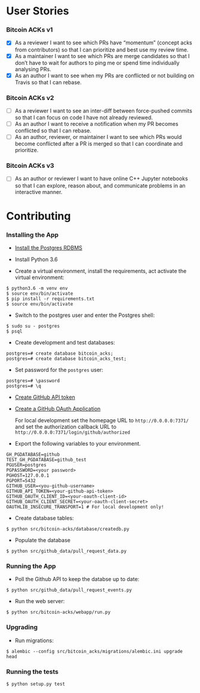 # User Stories
### Bitcoin ACKs v1 
- [x] As a reviewer I want to see which PRs have “momentum” (concept acks from contributors) so that I can prioritize and best use my review time.
- [x] As a maintainer I want to see which PRs are merge candidates so that I don’t have to wait for authors to ping me or spend time individually analysing PRs.
- [x] As an author I want to see when my PRs are conflicted or not building on Travis so that I can rebase.

### Bitcoin ACKs v2
- [ ] As a reviewer I want to see an inter-diff between force-pushed commits so that I can focus on code I have not already reviewed.
- [ ] As an author I want to receive a notification when my PR becomes conflicted so that I can rebase.
- [ ] As an author, reviewer, or maintainer I want to see which PRs would become conflicted after a PR is merged so that I can coordinate and prioritize.

### Bitcoin ACKs v3
- [ ] As an author or reviewer I want to have online C++ Jupyter notebooks so that I can explore, reason about, and communicate problems in an interactive manner.



# Contributing


### Installing the App

- [Install the Postgres RDBMS](https://www.postgresql.org/download/)

- Install Python 3.6

- Create a virtual environment, install the requirements, act activate the virtual environment:
```
$ python3.6 -m venv env
$ source env/bin/activate
$ pip install -r requirements.txt
$ source env/bin/activate
```

- Switch to the postgres user and enter the Postgres shell:
```
$ sudo su - postgres
$ psql
```

- Create development and test databases:
```
postgres=# create database bitcoin_acks;
postgres=# create database bitcoin_acks_test;
```

- Set password for the `postgres` user:
```
postgres=# \password
postgres=# \q
```

- [Create GitHub API token](https://github.com/settings/tokens/new) 

- [Create a GitHub OAuth Application](https://github.com/settings/applications/new)

   For local development set the homepage URL to `http://0.0.0.0:7371/` and 
   set the authorization callback URL to `http://0.0.0.0:7371/login/github/authorized`

- Export the following variables to your environment.
```
GH_PGDATABASE=github
TEST_GH_PGDATABASE=github_test
PGUSER=postgres
PGPASSWORD=<your password>
PGHOST=127.0.0.1
PGPORT=5432
GITHUB_USER=<you-github-username>
GITHUB_API_TOKEN=<your-github-api-token>
GITHUB_OAUTH_CLIENT_ID=<your-oauth-client-id>
GITHUB_OAUTH_CLIENT_SECRET=<your-oauth-client-secret>
OAUTHLIB_INSECURE_TRANSPORT=1 # For local development only!
```

- Create database tables:
```
$ python src/bitcoin-acks/database/createdb.py
```

- Populate the database
```
$ python src/github_data/pull_request_data.py
```

### Running the App

- Poll the Github API to keep the databse up to date:
```
$ python src/github_data/pull_request_events.py
```

- Run the web server:
```
$ python src/bitcoin-acks/webapp/run.py
```

### Upgrading

- Run migrations:
```
$ alembic --config src/bitcoin_acks/migrations/alembic.ini upgrade head
```


### Running the tests
```
$ python setup.py test
```
